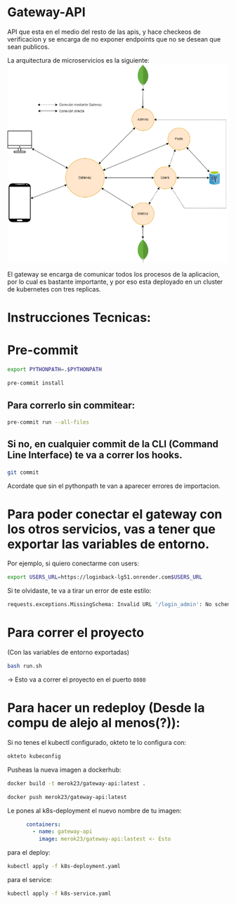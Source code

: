 # Gateway-API
API que esta en el medio del resto de las apis, y hace checkeos de verificacion y se encarga de no exponer endpoints que no se desean que sean publicos.

La arquitectura de microservicios es la siguiente:
![Arquitectura](Arquitectura_Microservicios.png)

El gateway se encarga de comunicar todos los procesos de la aplicacion, por lo cual es bastante importante, y por eso esta deployado en un cluster de kubernetes con tres replicas.

# Instrucciones Tecnicas:

# Pre-commit
```bash
export PYTHONPATH=.$PYTHONPATH
```
```bash
pre-commit install
```
## Para correrlo sin commitear:
```bash
pre-commit run --all-files
```
## Si no, en cualquier commit de la CLI (Command Line Interface) te va a correr los hooks.
```bash
git commit
```
Acordate que sin el pythonpath te van a aparecer errores de importacion.

# Para poder conectar el gateway con los otros servicios, vas a tener que exportar las variables de entorno.
Por ejemplo, si quiero conectarme con users:
```bash
export USERS_URL=https://loginback-lg51.onrender.com$USERS_URL
```
Si te olvidaste, te va a tirar un error de este estilo:
```bash
requests.exceptions.MissingSchema: Invalid URL '/login_admin': No scheme supplied. Perhaps you meant https:///login_admin?
```

# Para correr el proyecto
(Con las variables de entorno exportadas)
```bash
bash run.sh
```
-> Esto va a correr el proyecto en el puerto `8080`

# Para hacer un redeploy (Desde la compu de alejo al menos(?)):
Si no tenes el kubectl configurado, okteto te lo configura con:
```bash
okteto kubeconfig
```
Pusheas la nueva imagen a dockerhub:
```bash
docker build -t merok23/gateway-api:latest .
```
```bash
docker push merok23/gateway-api:latest
```
Le pones al k8s-deployment el nuevo nombre de tu imagen:
```yaml
      containers:
        - name: gateway-api
          image: merok23/gateway-api:lastest <- Esto
```
para el deploy:
```bash
kubectl apply -f k8s-deployment.yaml
```
para el service:
```bash
kubectl apply -f k8s-service.yaml
```